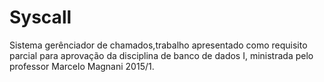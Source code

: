 # Syscall

Sistema gerênciador de chamados,trabalho apresentado como requisito parcial para aprovação da disciplina de banco de dados I, ministrada pelo professor Marcelo Magnani 2015/1.
